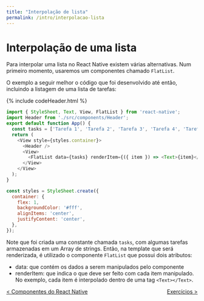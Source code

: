 ```yaml
---
title: "Interpolação de lista"
permalink: /intro/interpolacao-lista
---
```


# Interpolação de uma lista

Para interpolar uma lista no React Native existem várias alternativas. Num primeiro momento, usaremos um componentes chamado `FlatList`.

O exemplo a seguir melhor o código que foi desenvolvido até então, incluindo a listagem de  uma lista de tarefas:

{% include codeHeader.html %}
```javascript
import { StyleSheet, Text, View, FlatList } from 'react-native';
import Header from './src/components/Header';
export default function App() {
  const tasks = ['Tarefa 1', 'Tarefa 2', 'Tarefa 3', 'Tarefa 4', 'Tarefa 5'];
  return (
    <View style={styles.container}>
      <Header />
      <View>
        <FlatList data={tasks} renderItem={({ item }) => <Text>{item}</Text>} />
      </View>
    </View>
  );
}

const styles = StyleSheet.create({
  container: {
    flex: 1,
    backgroundColor: '#fff',
    alignItems: 'center',
    justifyContent: 'center',
  },
});
```

Note que foi criada uma constante chamada `tasks`, com algumas tarefas armazenadas em um Array de strings. Então, na template que será renderizada, é utilizado o componente `FlatList` que possui dois atributos:

* data: que contém os dados a serem manipulados pelo componente
* renderItem: que indica o que deve ser feito com cada item manipulado. No exemplo, cada item é interpolado dentro de uma tag `<Text></Text>`.


<span style="display: flex; justify-content: space-between;"><span>[&lt; Componentes do React Native](componentes.html "Voltar")</span> <span>[Exercícios &gt;](exercicios.html "Próximo")</span></span>